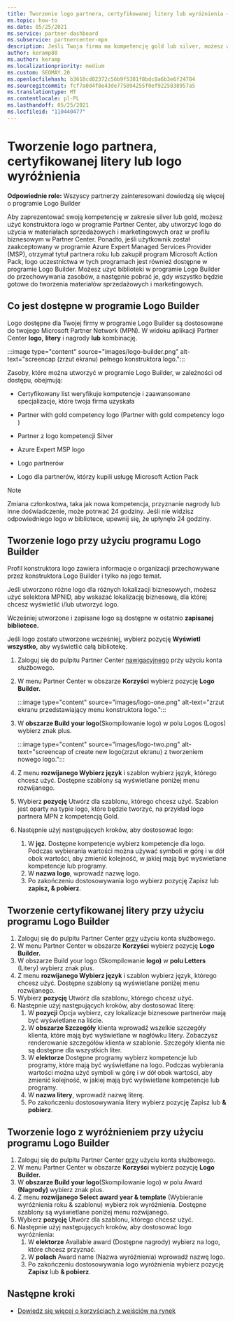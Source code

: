 ```yaml
---
title: Tworzenie logo partnera, certyfikowanej litery lub wyróżnienia — Logo Builder
ms.topic: how-to
ms.date: 05/25/2021
ms.service: partner-dashboard
ms.subservice: partnercenter-mpn
description: Jeśli Twoja firma ma kompetencję gold lub silver, możesz wygenerować logo dostosowane dla twojej firmy lub zażądać dostosowanego certyfikowanego listu weryfikacyjnego przy użyciu narzędzia Logo Builder w Partner Center.
author: keramp88
ms.author: keramp
ms.localizationpriority: medium
ms.custom: SEOMAY.20
ms.openlocfilehash: b3618cd02372c56b9f5381f8bdc8a6b3e6f24784
ms.sourcegitcommit: fcf7a0d4f8e43de775894255f0ef9225838957a5
ms.translationtype: MT
ms.contentlocale: pl-PL
ms.lasthandoff: 05/25/2021
ms.locfileid: "110440477"
---
```

# <a name="create-a-partner-logo-certified-letter-or-award-logo"></a>Tworzenie logo partnera, certyfikowanej litery lub logo wyróżnienia

**Odpowiednie role:** Wszyscy partnerzy zainteresowani dowiedzą się więcej o programie Logo Builder

Aby zaprezentować swoją kompetencję w zakresie silver lub gold, możesz użyć konstruktora logo w programie Partner Center, aby utworzyć logo do użycia w materiałach sprzedażowych i marketingowych oraz w profilu biznesowym w Partner Center. Ponadto, jeśli użytkownik został zaakceptowany w programie Azure Expert Managed Services Provider (MSP), otrzymał tytuł partnera roku lub zakupił program Microsoft Action Pack, logo uczestnictwa w tych programach jest również dostępne w programie Logo Builder. Możesz użyć biblioteki w programie Logo Builder do przechowywania zasobów, a następnie pobrać je, gdy wszystko będzie gotowe do tworzenia materiałów sprzedażowych i marketingowych.

## <a name="what-is-available-in-logo-builder"></a>Co jest dostępne w programie Logo Builder

Logo dostępne dla Twojej firmy w programie Logo Builder są dostosowane do twojego Microsoft Partner Network (MPN). W widoku aplikacji Partner Center **logo,** **litery** i nagrody **lub** kombinację.

:::image type="content" source="images/logo-builder.png" alt-text="screencap (zrzut ekranu) pełnego konstruktora logo.":::

Zasoby, które można utworzyć w programie Logo Builder, w zależności od dostępu, obejmują:

- Certyfikowany list weryfikuje kompetencje i zaawansowane specjalizacje, które twoja firma uzyskała

- Partner with gold competency logo (Partner with gold competency logo )

- Partner z logo kompetencji Silver

- Azure Expert MSP logo

- Logo partnerów

- Logo dla partnerów, którzy kupili usługę Microsoft Action Pack

>[!NOTE]
>Zmiana członkostwa, taka jak nowa kompetencja, przyznanie nagrody lub inne doświadczenie, może potrwać 24 godziny. Jeśli nie widzisz odpowiedniego logo w bibliotece, upewnij się, że upłynęło 24 godziny.

## <a name="create-a-logo-using-logo-builder"></a>Tworzenie logo przy użyciu programu Logo Builder

Profil konstruktora logo zawiera informacje o organizacji przechowywane przez konstruktora Logo Builder i tylko na jego temat.

Jeśli utworzono różne logo dla różnych lokalizacji biznesowych, możesz użyć selektora MPNID, aby wskazać lokalizację biznesową, dla której chcesz wyświetlić i/lub utworzyć logo.

Wcześniej utworzone i zapisane logo są dostępne w ostatnio **zapisanej bibliotece.**

Jeśli logo zostało utworzone wcześniej, wybierz pozycję **Wyświetl wszystko,** aby wyświetlić całą bibliotekę.

1. Zaloguj się do pulpitu Partner Center [nawigacyjnego](https://partner.microsoft.com/dashboard) przy użyciu konta służbowego.
1. W menu Partner Center w obszarze **Korzyści** wybierz pozycję **Logo Builder.**

   :::image type="content" source="images/logo-one.png" alt-text="zrzut ekranu przedstawiający menu konstruktora logo.":::
1. W **obszarze Build your logo**(Skompilowanie logo) w polu Logos (Logos) wybierz znak plus. 

   :::image type="content" source="images/logo-two.png" alt-text="screencap of create new logo(zrzut ekranu) z tworzeniem nowego logo.":::
1. Z menu **rozwijanego Wybierz język** i szablon wybierz język, którego chcesz użyć. Dostępne szablony są wyświetlane poniżej menu rozwijanego.
1. Wybierz **pozycję** Utwórz dla szablonu, którego chcesz użyć. Szablon jest oparty na typie logo, które będzie tworzyć, na przykład logo partnera MPN z kompetencją Gold.
1. Następnie użyj następujących kroków, aby dostosować logo:
    1. W **jęz.** Dostępne kompetencje wybierz kompetencje dla logo. Podczas wybierania wartości można używać symboli w górę i w dół obok wartości, aby zmienić kolejność, w jakiej mają być wyświetlane kompetencje lub programy.
    1. W **nazwa logo**, wprowadź nazwę logo.
    1. Po zakończeniu dostosowywania logo wybierz  pozycję Zapisz lub **zapisz, & pobierz**.

## <a name="create-a-certified-letter-using-logo-builder"></a>Tworzenie certyfikowanej litery przy użyciu programu Logo Builder

1. Zaloguj się do pulpitu Partner Center [przy](https://partner.microsoft.com/dashboard) użyciu konta służbowego.
1. W menu Partner Center w obszarze **Korzyści** wybierz pozycję **Logo Builder.**
1. W obszarze Build your logo (Skompilowanie **logo)** w **polu Letters** (Litery) wybierz znak plus.
1. Z menu **rozwijanego Wybierz język** i szablon wybierz język, którego chcesz użyć. Dostępne szablony są wyświetlane poniżej menu rozwijanego.
1. Wybierz **pozycję** Utwórz dla szablonu, którego chcesz użyć.
1. Następnie użyj następujących kroków, aby dostosować literę:
    1. W **pozycji** Opcja wybierz, czy lokalizacje biznesowe partnerów mają być wyświetlane na liście.
    1. W **obszarze Szczegóły** klienta wprowadź wszelkie szczegóły klienta, które mają być wyświetlane w nagłówku litery. Zobaczysz renderowanie szczegółów klienta w szablonie. Szczegóły klienta nie są dostępne dla wszystkich liter.
    1. W **elektorze** Dostępne programy wybierz kompetencje lub programy, które mają być wyświetlane na logo. Podczas wybierania wartości można użyć symboli w górę i w dół obok wartości, aby zmienić kolejność, w jakiej mają być wyświetlane kompetencje lub programy.
    1. W **nazwa litery**, wprowadź nazwę literę.
    1. Po zakończeniu dostosowywania litery wybierz  pozycję Zapisz lub **& pobierz**.

## <a name="create-an-award-logo-using-logo-builder"></a>Tworzenie logo z wyróżnieniem przy użyciu programu Logo Builder

1. Zaloguj się do pulpitu Partner Center [przy](https://partner.microsoft.com/dashboard) użyciu konta służbowego.
1. W menu Partner Center w obszarze **Korzyści** wybierz pozycję **Logo Builder.**
1. W **obszarze Build your logo**(Skompilowanie logo) w polu Award **(Nagrody)** wybierz znak plus.
1. Z menu **rozwijanego Select award year & template** (Wybieranie wyróżnienia roku & szablonu) wybierz rok wyróżnienia. Dostępne szablony są wyświetlane poniżej menu rozwijanego.
1. Wybierz **pozycję** Utwórz dla szablonu, którego chcesz użyć.
1. Następnie użyj następujących kroków, aby dostosować logo wyróżnienia:
    1. W **elektorze** Available award (Dostępne nagrody) wybierz na logo, które chcesz przyznać.
    1. W **polach** Award name (Nazwa wyróżnienia) wprowadź nazwę logo.
    1. Po zakończeniu dostosowywania logo wyróżnienia wybierz pozycję **Zapisz** lub **& pobierz**.

## <a name="next-steps"></a>Następne kroki

- [Dowiedz się więcej o korzyściach z wejściów na rynek](mpn-learn-about-go-to-market-benefits.md)
